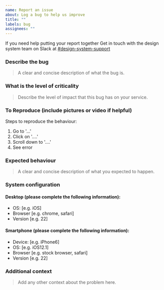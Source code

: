 ```yaml
---
name: Report an issue
about: Log a bug to help us improve
title: ""
labels: bug
assignees: ""
---
```


If you need help putting your report together
Get in touch with the design system team on Slack at [#design-system-support](https://goa-dio.slack.com/archives/C02PLLT9HQ9)

### Describe the bug

> A clear and concise description of what the bug is.

### What is the level of criticality

> Describe the level of impact that this bug has on your service.

### To Reproduce (include pictures or video if helpful)

Steps to reproduce the behaviour:

1. Go to '...'
2. Click on '....'
3. Scroll down to '....'
4. See error

### Expected behaviour

> A clear and concise description of what you expected to happen.

### System configuration

#### Desktop (please complete the following information):

- OS: [e.g. iOS]
- Browser [e.g. chrome, safari]
- Version [e.g. 22]

#### Smartphone (please complete the following information):

- Device: [e.g. iPhone6]
- OS: [e.g. iOS12.1]
- Browser [e.g. stock browser, safari]
- Version [e.g. 22]

### Additional context

> Add any other context about the problem here.
